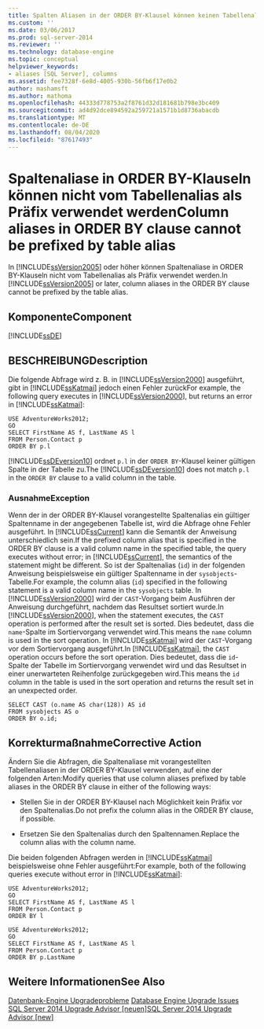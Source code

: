 ```yaml
---
title: Spalten Aliasen in der ORDER BY-Klausel können keinen Tabellenalias als Präfix aufweisen. Microsoft-Dokumentation
ms.custom: ''
ms.date: 03/06/2017
ms.prod: sql-server-2014
ms.reviewer: ''
ms.technology: database-engine
ms.topic: conceptual
helpviewer_keywords:
- aliases [SQL Server], columns
ms.assetid: fee7328f-6e8d-4005-930b-56fb6f17e0b2
author: mashamsft
ms.author: mathoma
ms.openlocfilehash: 44333d778753a2f8761d32d181681b798e3bc409
ms.sourcegitcommit: ad4d92dce894592a259721a1571b1d8736abacdb
ms.translationtype: MT
ms.contentlocale: de-DE
ms.lasthandoff: 08/04/2020
ms.locfileid: "87617493"
---
```

# <a name="column-aliases-in-order-by-clause-cannot-be-prefixed-by-table-alias"></a><span data-ttu-id="3e5a6-102">Spaltenaliase in ORDER BY-Klauseln können nicht vom Tabellenalias als Präfix verwendet werden</span><span class="sxs-lookup"><span data-stu-id="3e5a6-102">Column aliases in ORDER BY clause cannot be prefixed by table alias</span></span>
  <span data-ttu-id="3e5a6-103">In [!INCLUDE[ssVersion2005](../../includes/ssversion2005-md.md)] oder höher können Spaltenaliase in ORDER BY-Klauseln nicht vom Tabellenalias als Präfix verwendet werden.</span><span class="sxs-lookup"><span data-stu-id="3e5a6-103">In [!INCLUDE[ssVersion2005](../../includes/ssversion2005-md.md)] or later, column aliases in the ORDER BY clause cannot be prefixed by the table alias.</span></span>  
  
## <a name="component"></a><span data-ttu-id="3e5a6-104">Komponente</span><span class="sxs-lookup"><span data-stu-id="3e5a6-104">Component</span></span>  
 [!INCLUDE[ssDE](../../includes/ssde-md.md)]  
  
## <a name="description"></a><span data-ttu-id="3e5a6-105">BESCHREIBUNG</span><span class="sxs-lookup"><span data-stu-id="3e5a6-105">Description</span></span>  
 <span data-ttu-id="3e5a6-106">Die folgende Abfrage wird z. B. in [!INCLUDE[ssVersion2000](../../includes/ssversion2000-md.md)] ausgeführt, gibt in [!INCLUDE[ssKatmai](../../includes/sskatmai-md.md)] jedoch einen Fehler zurück</span><span class="sxs-lookup"><span data-stu-id="3e5a6-106">For example, the following query executes in [!INCLUDE[ssVersion2000](../../includes/ssversion2000-md.md)], but returns an error in [!INCLUDE[ssKatmai](../../includes/sskatmai-md.md)]:</span></span>  
  
```  
USE AdventureWorks2012;  
GO  
SELECT FirstName AS f, LastName AS l  
FROM Person.Contact p  
ORDER BY p.l  
```  
  
 <span data-ttu-id="3e5a6-107">[!INCLUDE[ssDEversion10](../../includes/ssdeversion10-md.md)] ordnet `p.l` in der `ORDER BY`-Klausel keiner gültigen Spalte in der Tabelle zu.</span><span class="sxs-lookup"><span data-stu-id="3e5a6-107">The [!INCLUDE[ssDEversion10](../../includes/ssdeversion10-md.md)] does not match `p.l` in the `ORDER BY` clause to a valid column in the table.</span></span>  
  
### <a name="exception"></a><span data-ttu-id="3e5a6-108">Ausnahme</span><span class="sxs-lookup"><span data-stu-id="3e5a6-108">Exception</span></span>  
 <span data-ttu-id="3e5a6-109">Wenn der in der ORDER BY-Klausel vorangestellte Spaltenalias ein gültiger Spaltenname in der angegebenen Tabelle ist, wird die Abfrage ohne Fehler ausgeführt. In [!INCLUDE[ssCurrent](../../includes/sscurrent-md.md)] kann die Semantik der Anweisung unterschiedlich sein.</span><span class="sxs-lookup"><span data-stu-id="3e5a6-109">If the prefixed column alias that is specified in the ORDER BY clause is a valid column name in the specified table, the query executes without error; in [!INCLUDE[ssCurrent](../../includes/sscurrent-md.md)], the semantics of the statement might be different.</span></span> <span data-ttu-id="3e5a6-110">So ist der Spaltenalias (`id`) in der folgenden Anweisung beispielsweise ein gültiger Spaltenname in der `sysobjects`-Tabelle.</span><span class="sxs-lookup"><span data-stu-id="3e5a6-110">For example, the column alias (`id`) specified in the following statement is a valid column name in the `sysobjects` table.</span></span> <span data-ttu-id="3e5a6-111">In [!INCLUDE[ssVersion2000](../../includes/ssversion2000-md.md)] wird der `CAST`-Vorgang beim Ausführen der Anweisung durchgeführt, nachdem das Resultset sortiert wurde.</span><span class="sxs-lookup"><span data-stu-id="3e5a6-111">In [!INCLUDE[ssVersion2000](../../includes/ssversion2000-md.md)], when the statement executes, the `CAST` operation is performed after the result set is sorted.</span></span> <span data-ttu-id="3e5a6-112">Dies bedeutet, dass die `name`-Spalte im Sortiervorgang verwendet wird.</span><span class="sxs-lookup"><span data-stu-id="3e5a6-112">This means the `name` column is used in the sort operation.</span></span> <span data-ttu-id="3e5a6-113">In [!INCLUDE[ssKatmai](../../includes/sskatmai-md.md)] wird der `CAST`-Vorgang vor dem Sortiervorgang ausgeführt.</span><span class="sxs-lookup"><span data-stu-id="3e5a6-113">In [!INCLUDE[ssKatmai](../../includes/sskatmai-md.md)], the `CAST` operation occurs before the sort operation.</span></span> <span data-ttu-id="3e5a6-114">Dies bedeutet, dass die `id`-Spalte der Tabelle im Sortiervorgang verwendet wird und das Resultset in einer unerwarteten Reihenfolge zurückgegeben wird.</span><span class="sxs-lookup"><span data-stu-id="3e5a6-114">This means the `id` column in the table is used in the sort operation and returns the result set in an unexpected order.</span></span>  
  
```  
SELECT CAST (o.name AS char(128)) AS id  
FROM sysobjects AS o  
ORDER BY o.id;  
```  
  
## <a name="corrective-action"></a><span data-ttu-id="3e5a6-115">Korrekturmaßnahme</span><span class="sxs-lookup"><span data-stu-id="3e5a6-115">Corrective Action</span></span>  
 <span data-ttu-id="3e5a6-116">Ändern Sie die Abfragen, die Spaltenaliase mit vorangestellten Tabellenaliasen in der ORDER BY-Klausel verwenden, auf eine der folgenden Arten:</span><span class="sxs-lookup"><span data-stu-id="3e5a6-116">Modify queries that use column aliases prefixed by table aliases in the ORDER BY clause in either of the following ways:</span></span>  
  
-   <span data-ttu-id="3e5a6-117">Stellen Sie in der ORDER BY-Klausel nach Möglichkeit kein Präfix vor den Spaltenalias.</span><span class="sxs-lookup"><span data-stu-id="3e5a6-117">Do not prefix the column alias in the ORDER BY clause, if possible.</span></span>  
  
-   <span data-ttu-id="3e5a6-118">Ersetzen Sie den Spaltenalias durch den Spaltennamen.</span><span class="sxs-lookup"><span data-stu-id="3e5a6-118">Replace the column alias with the column name.</span></span>  
  
 <span data-ttu-id="3e5a6-119">Die beiden folgenden Abfragen werden in [!INCLUDE[ssKatmai](../../includes/sskatmai-md.md)] beispielsweise ohne Fehler ausgeführt:</span><span class="sxs-lookup"><span data-stu-id="3e5a6-119">For example, both of the following queries execute without error in [!INCLUDE[ssKatmai](../../includes/sskatmai-md.md)]:</span></span>  
  
```  
USE AdventureWorks2012;  
GO  
SELECT FirstName AS f, LastName AS l  
FROM Person.Contact p  
ORDER BY l  
  
USE AdventureWorks2012;  
GO  
SELECT FirstName AS f, LastName AS l  
FROM Person.Contact p  
ORDER BY p.LastName  
```  
  
## <a name="see-also"></a><span data-ttu-id="3e5a6-120">Weitere Informationen</span><span class="sxs-lookup"><span data-stu-id="3e5a6-120">See Also</span></span>  
 <span data-ttu-id="3e5a6-121">[Datenbank-Engine Upgradeprobleme](../../../2014/sql-server/install/database-engine-upgrade-issues.md) </span><span class="sxs-lookup"><span data-stu-id="3e5a6-121">[Database Engine Upgrade Issues](../../../2014/sql-server/install/database-engine-upgrade-issues.md) </span></span>  
 [<span data-ttu-id="3e5a6-122">SQL Server 2014 Upgrade Advisor &#91;neuen&#93;</span><span class="sxs-lookup"><span data-stu-id="3e5a6-122">SQL Server 2014 Upgrade Advisor &#91;new&#93;</span></span>](sql-server-2014-upgrade-advisor.md)  
  
  

